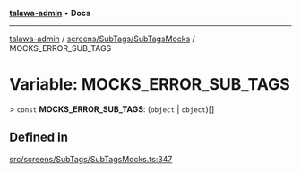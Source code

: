 [**talawa-admin**](../../../../README.md) • **Docs**

***

[talawa-admin](../../../../modules.md) / [screens/SubTags/SubTagsMocks](../README.md) / MOCKS\_ERROR\_SUB\_TAGS

# Variable: MOCKS\_ERROR\_SUB\_TAGS

\> `const` **MOCKS\_ERROR\_SUB\_TAGS**: (`object` \| `object`)[]

## Defined in

[src/screens/SubTags/SubTagsMocks.ts:347](https://github.com/PalisadoesFoundation/talawa-admin/blob/7496bb3a4c3730e7e3caee73f8bf91c3031e4ae6/src/screens/SubTags/SubTagsMocks.ts#L347)
